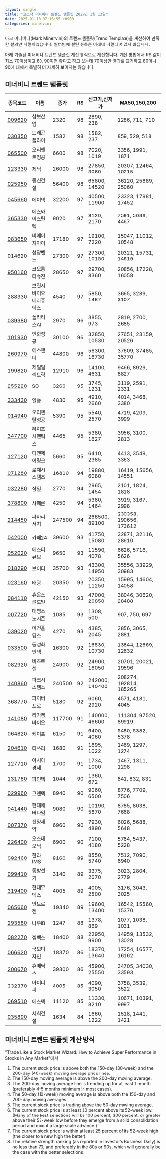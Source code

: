 ```yaml
---
layout: single
title: "코스닥 미너비니 트렌드 템플릿 2025년 1월 13일"
date: 2025-01-13 07:16:55 +0900
categories: minervini
---
```

마크 미니버니(Mark Minervini)의 트렌드 템플릿(Trend Template)을 계산하여 만족한 결과만 나열하였습니다. 필터링에 걸린 종목은 아래에 나열되어 있지 않습니다.

아래 기술된 미너비니 트렌드 템플릿 계산 방식으로 계산합니다. 계산 방법에서 RS 값이 최소 70이상이고 80, 90이면 좋다고 하고 있는데 70이상만 결과로 표기하고 80이나 90에 대해서 특별히 더 자세히 보이지는 않습니다.

## 미너비니 트렌드 템플릿

|종목코드|이름|종가|RS|신고가,신저가|MA50,150,200|
|------|---|---|--|---------|------------|
|[009620](https://finance.daum.net/quotes/A009620)|삼보산업|2320|98|2890, 238|1286, 711, 710|
|[030350](https://finance.daum.net/quotes/A030350)|드래곤플라이|1582|98|1582, 237|859, 529, 518|
|[065500](https://finance.daum.net/quotes/A065500)|오리엔트정공|6600|98|7020, 1019|3356, 1991, 1871|
|[123330](https://finance.daum.net/quotes/A123330)|제닉|26000|98|27850, 3060|20307, 12464, 10215|
|[025950](https://finance.daum.net/quotes/A025950)|동신건설|56400|98|65800, 14520|36120, 25889, 25060|
|[045660](https://finance.daum.net/quotes/A045660)|에이텍|32200|97|40500, 11900|23323, 17981, 17452|
|[365330](https://finance.daum.net/quotes/A365330)|에스와이스틸텍|9020|97|9120, 2170|7591, 5088, 4467|
|[083650](https://finance.daum.net/quotes/A083650)|비에이치아이|17180|97|19100, 7220|15047, 11012, 10548|
|[014620](https://finance.daum.net/quotes/A014620)|성광벤드|27300|97|27300, 10150|20321, 15731, 14619|
|[950160](https://finance.daum.net/quotes/A950160)|코오롱티슈진|28650|97|29700, 8360|20856, 17228, 16058|
|[288330](https://finance.daum.net/quotes/A288330)|브릿지바이오테라퓨틱스|4540|97|5850, 1467|3665, 3289, 3107|
|[039980](https://finance.daum.net/quotes/A039980)|폴라리스AI|2970|96|3855, 973|2819, 2700, 2685|
|[101930](https://finance.daum.net/quotes/A101930)|인화정공|30100|96|32850, 10530|27651, 23159, 20526|
|[260970](https://finance.daum.net/quotes/A260970)|에스앤디|44800|96|56300, 16730|37609, 37485, 35770|
|[199820](https://finance.daum.net/quotes/A199820)|제일일렉트릭|12910|96|14100, 4631|9466, 8929, 8827|
|[255220](https://finance.daum.net/quotes/A255220)|SG|3260|95|3745, 1231|3119, 2591, 2331|
|[333430](https://finance.daum.net/quotes/A333430)|일승|4830|95|4910, 2660|4014, 3468, 3380|
|[014940](https://finance.daum.net/quotes/A014940)|오리엔탈정공|5390|95|5540, 2570|4719, 4209, 3999|
|[347700](https://finance.daum.net/quotes/A347700)|라이프시맨틱스|4465|95|5380, 1627|3956, 3100, 2813|
|[127120](https://finance.daum.net/quotes/A127120)|디엔에이링크|5660|95|6410, 2385|4413, 3549, 3363|
|[071280](https://finance.daum.net/quotes/A071280)|로체시스템즈|16810|94|19880, 6080|16419, 15656, 14551|
|[032280](https://finance.daum.net/quotes/A032280)|삼일|2770|94|2965, 1454|2101, 1824, 1818|
|[378800](https://finance.daum.net/quotes/A378800)|샤페론|4250|94|5380, 1464|3919, 3167, 2998|
|[214450](https://finance.daum.net/quotes/A214450)|파마리서치|247500|94|266500, 89100|230358, 190656, 173612|
|[042000](https://finance.daum.net/quotes/A042000)|카페24|39600|93|41750, 15080|32871, 32116, 28610|
|[052020](https://finance.daum.net/quotes/A052020)|에스티큐브|9650|93|11590, 4078|6626, 5716, 5626|
|[018290](https://finance.daum.net/quotes/A018290)|브이티|35700|93|43300, 14950|35556, 33929, 30983|
|[023160](https://finance.daum.net/quotes/A023160)|태광|20350|93|20350, 11250|15995, 14604, 14058|
|[084110](https://finance.daum.net/quotes/A084110)|휴온스글로벌|42150|93|47000, 20850|38046, 30620, 28488|
|[007720](https://finance.daum.net/quotes/A007720)|대명소노시즌|1085|93|1308, 500|907, 750, 697|
|[039020](https://finance.daum.net/quotes/A039020)|이건홀딩스|4270|93|4385, 2045|3856, 3065, 2881|
|[033500](https://finance.daum.net/quotes/A033500)|동성화인텍|16300|92|16530, 10730|13844, 12669, 12632|
|[082920](https://finance.daum.net/quotes/A082920)|비츠로셀|24900|92|24900, 16050|20701, 20021, 19596|
|[140860](https://finance.daum.net/quotes/A140860)|파크시스템스|240500|92|242000, 140400|208274, 192814, 185265|
|[368770](https://finance.daum.net/quotes/A368770)|파이버프로|5180|92|6060, 2920|4571, 4181, 4045|
|[141080](https://finance.daum.net/quotes/A141080)|리가켐바이오|117700|91|140000, 46600|111304, 97520, 89919|
|[064820](https://finance.daum.net/quotes/A064820)|케이프|6150|91|6400, 4060|5480, 5382, 5378|
|[204610](https://finance.daum.net/quotes/A204610)|티쓰리|1680|91|1695, 1022|1469, 1297, 1274|
|[127710](https://finance.daum.net/quotes/A127710)|아시아경제|1700|91|1734, 1000|1467, 1311, 1298|
|[131760](https://finance.daum.net/quotes/A131760)|파인텍|1044|90|1360, 672|841, 832, 831|
|[029960](https://finance.daum.net/quotes/A029960)|코엔텍|8940|90|9060, 6500|8776, 7709, 7506|
|[041440](https://finance.daum.net/quotes/A041440)|현대에버다임|9080|90|10190, 5870|8785, 8038, 7668|
|[007370](https://finance.daum.net/quotes/A007370)|진양제약|6960|90|7930, 4890|6026, 5688, 5648|
|[226400](https://finance.daum.net/quotes/A226400)|오스테오닉|6900|90|7100, 4180|5764, 5437, 5228|
|[092460](https://finance.daum.net/quotes/A092460)|한라IMS|8160|89|8550, 5740|7512, 7090, 6940|
|[099410](https://finance.daum.net/quotes/A099410)|동방선기|3140|89|3375, 2070|3023, 2804, 2779|
|[319400](https://finance.daum.net/quotes/A319400)|현대무벡스|4005|89|4005, 2500|3176, 3043, 3025|
|[065660](https://finance.daum.net/quotes/A065660)|안트로젠|19340|89|19600, 13400|16542, 15560, 15370|
|[293580](https://finance.daum.net/quotes/A293580)|나우IB|1247|88|1378, 869|1077, 1038, 1031|
|[082270](https://finance.daum.net/quotes/A082270)|젬백스|18400|88|22950, 9900|14959, 13532, 13028|
|[066620](https://finance.daum.net/quotes/A066620)|국보디자인|18370|86|18370, 13640|17254, 16577, 16162|
|[200670](https://finance.daum.net/quotes/A200670)|휴메딕스|39300|86|45900, 25550|34705, 34030, 33593|
|[332370](https://finance.daum.net/quotes/A332370)|아이디피|4005|85|4090, 3050|3758, 3539, 3522|
|[069510](https://finance.daum.net/quotes/A069510)|에스텍|11120|85|11330, 8210|10671, 10391, 9997|
|[035890](https://finance.daum.net/quotes/A035890)|서희건설|1634|84|1660, 1222|1518, 1441, 1421|

## 미너비니 트렌드 템플릿 계산 방식

"Trade Like a Stock Market Wizard: How to Achieve Super Performance in Stocks in Any Market"에서

 1. The current stock price is above both the 150-day (30-week) and the 200-day (40-week) moving average price lines.
 1. The 150-day moving average is above the 200-day moving average.
 1. The 200-day moving average line is trending up for at least 1 month (preferably 4–5 months minimum in most cases).
 1. The 50-day (10-week) moving average is above both the 150-day and 200-day moving averages.
 1. The current stock price is trading above the 50-day moving average.
 1. The current stock price is at least 30 percent above its 52-week low. (Many of the best selections will be 100 percent, 300 percent, or greater above their 52-week low before they emerge from a solid consolidation period and mount a large scale advance.)
 1. The current stock price is within at least 25 percent of its 52-week high (the closer to a new high the better).
 1. The relative strength ranking (as reported in Investor’s Business Daily) is no less than 70, and preferably in the 80s or 90s, which will generally be the case with the better selections.

